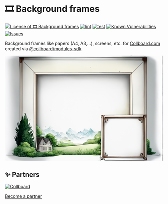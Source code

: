 # 🎞️ Background frames

<!--Badges-->
<!--⚠️WARNING: This section was generated by https://github.com/hejny/batch-project-editor/blob/main/src/workflows/800-badges/badges.ts so every manual change will be overwritten.-->


[![License of 🎞️ Background frames](https://img.shields.io/github/license/collboard/background-frames.svg?style=flat)](https://github.com/collboard/background-frames/blob/main/LICENSE)
[![lint](https://github.com/collboard/background-frames/actions/workflows/lint.yml/badge.svg)](https://github.com/collboard/background-frames/actions/workflows/lint.yml)
[![test](https://github.com/collboard/background-frames/actions/workflows/test.yml/badge.svg)](https://github.com/collboard/background-frames/actions/workflows/test.yml)
[![Known Vulnerabilities](https://snyk.io/test/github/collboard/background-frames/badge.svg)](https://snyk.io/test/github/collboard/background-frames)
[![Issues](https://img.shields.io/github/issues/collboard/background-frames.svg?style=flat)](https://github.com/collboard/background-frames/issues)
<!--[![Socket](https://socket.dev/api/badge/npm/package/@collboard/background-frames)](https://socket.dev/npm/package/@collboard/background-frames)-->

<!--/Badges-->

Background frames like papers (A4, A3,...), screens, etc. for [Collboard.com](https://collboard.com/) created via [@collboard/modules-sdk](https://www.npmjs.com/package/@collboard/modules-sdk).



<!--Wallpaper-->
<!--⚠️WARNING: This section was generated by https://github.com/hejny/batch-project-editor/blob/main/src//workflows/315-ai-generated-wallpaper/4-aiGeneratedWallpaperUseInReadme.ts so every manual change will be overwritten.-->
[![Wallpaper of 🎞️ Background frames](assets/ai/wallpaper/gallery/6af3342b-e381-4bab-af1b-539ea961db19-0_0.png)](https://www.midjourney.com/app/jobs/6af3342b-e381-4bab-af1b-539ea961db19)
<!--/Wallpaper-->




<!--Partners-->
<!--⚠️WARNING: This section was generated by https://github.com/hejny/batch-project-editor/blob/main/src/workflows/820-partners/partners.ts so every manual change will be overwritten.-->

## ✨ Partners


<a href="https://collboard.com/" title="Collboard"><img src="https://collboard.fra1.cdn.digitaloceanspaces.com/assets/18.12.1/logo-small.png#gh-light-mode-only" alt="Collboard" height="60"/></a>


[Become a partner](https://www.pavolhejny.com/contact/)

<!--/Partners-->